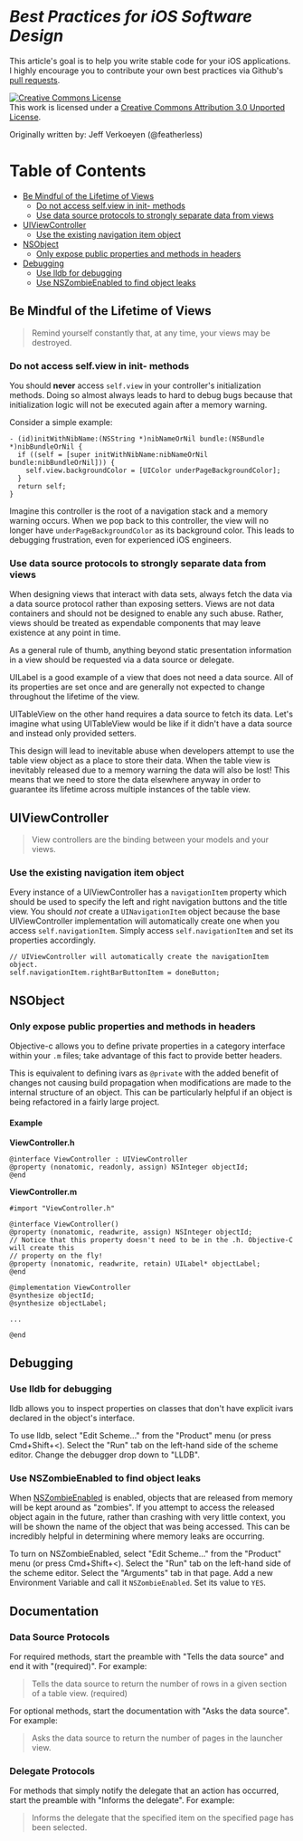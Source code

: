 *Best Practices for iOS Software Design*
======================================

This article's goal is to help you write stable code for your iOS applications. I highly encourage you to
contribute your own best practices via Github's
[pull requests](https://github.com/jverkoey/iOS-Best-Practices/pull/new/master).

<a rel="license" href="http://creativecommons.org/licenses/by/3.0/"><img alt="Creative Commons License" style="border-width:0" src="http://i.creativecommons.org/l/by/3.0/88x31.png" /></a><br />This work is licensed under a <a rel="license" href="http://creativecommons.org/licenses/by/3.0/">Creative Commons Attribution 3.0 Unported License</a>.

Originally written by: Jeff Verkoeyen (@featherless)

Table of Contents
=================

- [Be Mindful of the Lifetime of Views](#be-mindful-of-the-lifetime-of-views)
  * [Do not access self.view in init- methods](#do-not-access-selfview-in-init--methods)
  * [Use data source protocols to strongly separate data from views](#use-data-source-protocols-to-strongly-separate-data-from-views)
- [UIViewController](#uiviewcontroller)
  * [Use the existing navigation item object](#use-the-existing-navigation-item-object)
- [NSObject](#nsobject)
  * [Only expose public properties and methods in headers](#only-expose-public-properties-and-methods-in-headers)
- [Debugging](#debugging)
  * [Use lldb for debugging](#use-lldb-for-debugging)
  * [Use NSZombieEnabled to find object leaks](#use-nszombieenabled-to-find-object-leaks)

Be Mindful of the Lifetime of Views
-----------------------------------

> Remind yourself constantly that, at any time, your views may be destroyed.

### Do not access self.view in init- methods

You should **never** access `self.view` in your controller's initialization methods. Doing so almost always leads to
hard to debug bugs because that initialization logic will not be executed again after a memory warning.

Consider a simple example:

```obj-c
- (id)initWithNibName:(NSString *)nibNameOrNil bundle:(NSBundle *)nibBundleOrNil {
  if ((self = [super initWithNibName:nibNameOrNil bundle:nibBundleOrNil])) {
    self.view.backgroundColor = [UIColor underPageBackgroundColor];
  }
  return self;
}
```

Imagine this controller is the root of a navigation stack and a memory warning occurs. When we pop back to this
controller, the view will no longer have `underPageBackgroundColor` as its background color. This leads to
debugging frustration, even for experienced iOS engineers.

### Use data source protocols to strongly separate data from views

When designing views that interact with data sets, always fetch the data via a data source protocol rather than
exposing setters. Views are not data containers and should not be designed to enable any such abuse. Rather,
views should be treated as expendable components that may leave existence at any point in time.

As a general rule of thumb, anything beyond static presentation information in a view should be requested via a
data source or delegate.

UILabel is a good example of a view that does not need a data source. All of its properties are set once and are
generally not expected to change throughout the lifetime of the view.

UITableView on the other hand requires a data source to fetch its data. Let's imagine what using UITableView would
be like if it didn't have a data source and instead only provided setters.

This design will lead to inevitable abuse when developers attempt to use the table view object as a place to store
their data. When the table view is inevitably released due to a memory warning the data will also be lost! This
means that we need to store the data elsewhere anyway in order to guarantee its lifetime across multiple instances
of the table view.

UIViewController
----------------

> View controllers are the binding between your models and your views.

### Use the existing navigation item object

Every instance of a UIViewController has a `navigationItem` property which should be used to specify the left and
right navigation buttons and the title view. You should *not* create a `UINavigationItem` object because the
base UIViewController implementation will automatically create one when you access `self.navigationItem`. Simply
access `self.navigationItem` and set its properties accordingly.

```obj-c
// UIViewController will automatically create the navigationItem object.
self.navigationItem.rightBarButtonItem = doneButton;
```

NSObject
--------

### Only expose public properties and methods in headers

Objective-c allows you to define private properties in a category interface within your `.m` files; take
advantage of this fact to provide better headers.

This is equivalent to defining ivars as `@private` with the added benefit of changes not causing build propagation
when modifications are made to the internal structure of an object. This can be particularly helpful if an object
is being refactored in a fairly large project.

#### Example

**ViewController.h**

```obj-c
@interface ViewController : UIViewController
@property (nonatomic, readonly, assign) NSInteger objectId;
@end
```

**ViewController.m**

```obj-c
#import "ViewController.h"

@interface ViewController()
@property (nonatomic, readwrite, assign) NSInteger objectId;
// Notice that this property doesn't need to be in the .h. Objective-C will create this
// property on the fly!
@property (nonatomic, readwrite, retain) UILabel* objectLabel;
@end

@implementation ViewController
@synthesize objectId;
@synthesize objectLabel;

...

@end
```

Debugging
---------

### Use lldb for debugging

lldb allows you to inspect properties on classes that don't have explicit ivars declared in the object's interface.

To use lldb, select "Edit Scheme..." from the "Product" menu (or press Cmd+Shift+<). Select the "Run" tab
on the left-hand side of the scheme editor. Change the debugger drop down to "LLDB".

### Use NSZombieEnabled to find object leaks

When [NSZombieEnabled](http://cocoadev.com/wiki/NSZombieEnabled) is enabled, objects that are released from memory
will be kept around as "zombies". If you attempt to access the released object again in the future, rather than
crashing with very little context, you will be shown the name of the object that was being accessed. This can be
incredibly helpful in determining where memory leaks are occurring.

To turn on NSZombieEnabled, select "Edit Scheme..." from the "Product" menu (or press Cmd+Shift+<). Select the "Run" tab
on the left-hand side of the scheme editor. Select the "Arguments" tab in that page. Add a new Environment Variable
and call it `NSZombieEnabled`. Set its value to `YES`.

Documentation
-------------

### Data Source Protocols

For required methods, start the preamble with "Tells the data source" and end it with "(required)". For example:
> Tells the data source to return the number of rows in a given section of a table view. (required)

For optional methods, start the documentation with "Asks the data source". For example:
> Asks the data source to return the number of pages in the launcher view.

### Delegate Protocols

For methods that simply notify the delegate that an action has occurred, start the preamble with "Informs the delegate".
For example:
> Informs the delegate that the specified item on the specified page has been selected.


